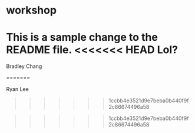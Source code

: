 # workshop

This is a sample change to the README file.
<<<<<<< HEAD
Lol?
=======

Bradley Chang





























































































































































































































































































































































































































































































































































































































































































































































































































































































































































































































































































































































































































































































































































































































































































































































































































































































































































































































































































































































































































































































































































































































































































































































































































































































































































































































































































































































































































































































































































































































































































































































































































































































































































































































































































































































































































































































































































































































































































































































































































































































































































































































































































































































































































































































































































































































































































































































































































































































































































































































































































































































































































































































































































































































































































































































































































































































































































































































































































































































































































































































































































































































































































































































































































































































































































































































































































































































































































































































































































































































































































































































































































































































































































































































































































































































































































































































































































































































































































































































































































































































































































































































































































































































































































































































































































































































































































































































































































































































































































































































































































































































































































































































































































































































































































































































































































































































































































































































































































































































































































































































































































































































































































































































































































































































































































































































































































































































































































































































































































































































































































































































































































































































































































































































































































































































































































































































































































































































































































































































































































































































































































































































































































































































































































































































































































































































































































































































































































































































































































































































































































































































































































































































































































































































































































































































































































































































































































































































































































































































































































































































































































































































































































































































































































































































































































































































































































































































































































































=======

Ryan Lee
>>>>>>> 1ccbb4e3521d9e7beba0b440f9f2c86674496a58

>>>>>>> 1ccbb4e3521d9e7beba0b440f9f2c86674496a58
